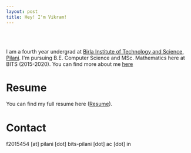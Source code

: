 ```yaml
---
layout: post
title: Hey! I'm Vikram!
---
```

<br><br>



I am a fourth year undergrad at [Birla Institute of Technology and Science, Pilani](http://www.bits-pilani.ac.in/). I'm pursuing B.E. Computer Science and MSc. Mathematics here at BITS (2015-2020). You can find more about me [here](https://www.wvik.github.io/aboutme)


# Resume

You can find my full resume here ([Resume](/pdf/Resume_VikramW.pdf)).

# Contact

f2015454 [at] pilani [dot] bits-pilani [dot] ac [dot] in

